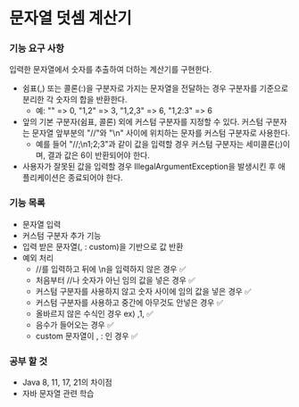 # 문자열 덧셈 계산기

### 기능 요구 사항
입력한 문자열에서 숫자를 추출하여 더하는 계산기를 구현한다.

- 쉼표(,) 또는 콜론(:)을 구분자로 가지는 문자열을 전달하는 경우 구분자를 기준으로 분리한 각 숫자의 합을 반환한다.
  - 예: "" => 0, "1,2" => 3, "1,2,3" => 6, "1,2:3" => 6
- 앞의 기본 구분자(쉼표, 콜론) 외에 커스텀 구분자를 지정할 수 있다. 커스텀 구분자는 문자열 앞부분의 "//"와 "\n" 사이에 위치하는 문자를 커스텀 구분자로 사용한다.
  - 예를 들어 "//;\n1;2;3"과 같이 값을 입력할 경우 커스텀 구분자는 세미콜론(;)이며, 결과 값은 6이 반환되어야 한다.
- 사용자가 잘못된 값을 입력할 경우 IllegalArgumentException을 발생시킨 후 애플리케이션은 종료되어야 한다.

### 기능 목록
- 문자열 입력
- 커스텀 구분자 추가 기능
- 입력 받은 문자열(, : custom)을 기반으로 값 반환
- 예외 처리
  - //를 입력하고 뒤에 \n을 입력하지 않은 경우 ✅
  - 처음부터 //나 숫자가 아닌 임의 값을 넣은 경우 ✅
  - 커스텀 구분자를 사용하지 않고 숫자 사이에 임의 값을 넣은 경우 ✅
  - 커스텀 구분자를 사용하고 중간에 아무것도 안넣은 경우 ✅
  - 올바르지 않은 수식인 경우 ex) ,1, ✅
  - 음수가 들어오는 경우 ✅
  - custom 문자열이 , : 인 경우 ✅

### 공부 할 것
- Java 8, 11, 17, 21의 차이점
- 자바 문자열 관련 학습 

